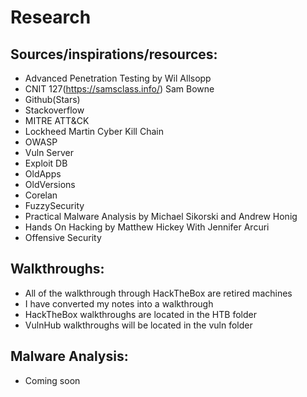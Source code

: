 # Research
## Sources/inspirations/resources:
 * Advanced Penetration Testing by Wil Allsopp
 * CNIT 127(https://samsclass.info/) Sam Bowne
 * Github(Stars)
 * Stackoverflow
 * MITRE ATT&CK 
 * Lockheed Martin Cyber Kill Chain
 * OWASP 
 * Vuln Server
 * Exploit DB
 * OldApps
 * OldVersions
 * Corelan
 * FuzzySecurity
 * Practical Malware Analysis by Michael Sikorski and Andrew Honig
 * Hands On Hacking by Matthew Hickey With Jennifer Arcuri
 * Offensive Security 
## Walkthroughs:
 * All of the walkthrough through HackTheBox are retired machines
 * I have converted my notes into a walkthrough
 * HackTheBox walkthroughs are located in the HTB folder
 * VulnHub walkthroughs will be located in the vuln folder

## Malware Analysis:
 * Coming soon
